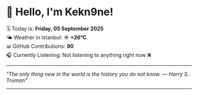 # 👋 Hello, I'm Kekn9ne!

🗓️ Today is: **Friday, 05 September 2025**  
🌤️ Weather in Istanbul: **☀️   +26°C**  
📊 GitHub Contributions: **90**  
🎧 Currently Listening: Not listening to anything right now ❌

---

_"The only thing new in the world is the history you do not know. — *Harry S. Truman*"_

---
